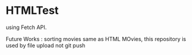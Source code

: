 # HTMLTest
 using Fetch API.
 
 Future Works : sorting movies
same as HTML MOvies, this repository is used by file upload not git push
